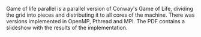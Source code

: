 Game of life parallel is a parallel version of Conway's Game of Life, dividing the grid into pieces and distributing it to all cores of the machine.
There was versions implemented in OpenMP, Pthread and MPI.
The PDF contains a slideshow with the results of the implementation.
